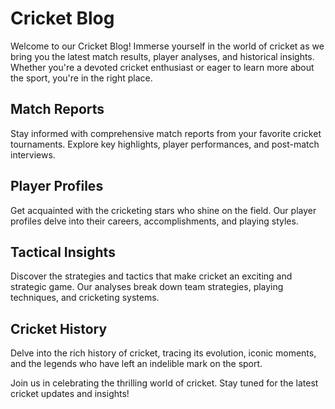# Cricket Blog

Welcome to our Cricket Blog! Immerse yourself in the world of cricket as we bring you the latest match results, player analyses, and historical insights. Whether you're a devoted cricket enthusiast or eager to learn more about the sport, you're in the right place.

## Match Reports

Stay informed with comprehensive match reports from your favorite cricket tournaments. Explore key highlights, player performances, and post-match interviews.

## Player Profiles

Get acquainted with the cricketing stars who shine on the field. Our player profiles delve into their careers, accomplishments, and playing styles.

## Tactical Insights

Discover the strategies and tactics that make cricket an exciting and strategic game. Our analyses break down team strategies, playing techniques, and cricketing systems.

## Cricket History

Delve into the rich history of cricket, tracing its evolution, iconic moments, and the legends who have left an indelible mark on the sport.

Join us in celebrating the thrilling world of cricket. Stay tuned for the latest cricket updates and insights!